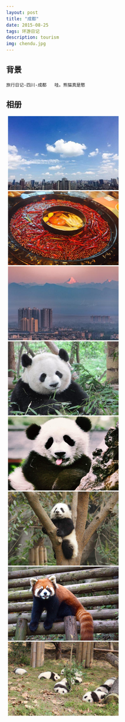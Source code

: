 ```yaml
---
layout: post
title: "成都"
date: 2015-08-25 
tags: 环游日记
description: tourism
img: chendu.jpg 
---   
```



## 背景

    旅行日记-四川-成都   哇。熊猫真是憨
 
## 相册     


<img src="/images/posts/tourism/chendu/9.jpg" alt="成都 " width="300" height="200" style="text-align:left;margin-left: 1%;display:inline;" />
<img src="/images/posts/tourism/chendu/1.jpg" alt="成都 " width="300" height="200" style="text-align:left;margin-left: 1%;display:inline;" />
<img src="/images/posts/tourism/chendu/8.jpg" alt="成都 " width="300" height="200" style="text-align:left;margin-left: 1%;display:inline;" />
<img src="/images/posts/tourism/chendu/2.jpg" alt="成都 " width="300" height="200" style="text-align:left;margin-left: 1%;display:inline;" />
<img src="/images/posts/tourism/chendu/3.jpg" alt="成都 " width="300" height="200" style="text-align:left;margin-left: 1%;display:inline;" />
<img src="/images/posts/tourism/chendu/7.jpg" alt="成都 " width="300" height="200" style="text-align:left;margin-left: 1%;display:inline;" />
<img src="/images/posts/tourism/chendu/5.jpg" alt="成都 " width="300" height="200" style="text-align:left;margin-left: 1%;display:inline;" />
<img src="/images/posts/tourism/chendu/6.jpg" alt="成都 " width="300" height="200" style="text-align:left;margin-left: 1%;display:inline;" />



